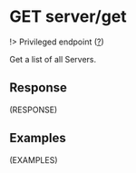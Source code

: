# <span class="badge badge-light">GET</span> <span class="badge badge-light">server/get</span>

!> Privileged endpoint ([?](privileged.md))

Get a list of all Servers.



## Response

(RESPONSE)

## Examples

(EXAMPLES)
